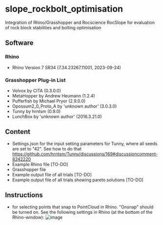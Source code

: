 # slope_rockbolt_optimisation
Integration of Rhino/Grasshopper and Rocscience RocSlope for evaluation of rock block stabilities and bolting optimisation

## Software
### Rhino
- Rhino Version 7 SR34 (7.34.23267.11001, 2023-09-24)


### Grasshopper Plug-in List
- Volvox                         by CITA (0.3.0.0)
- MetaHopper                     by Andrew Heumann (1.2.4)
- Pufferfish                     by Michael Pryor (2.9.0.0)
- Opossum2_0_Proto_A             by 'unknown author' (3.0.3.0)
- Tunny                          by hrntsm (0.9.0)
- LunchBox                       by 'unknown author' (2016.3.21.0)

## Content
- Settings.json for the input setting parameters for Tunny, where all seeds are set to "42". See how to do that https://github.com/hrntsm/Tunny/discussions/169#discussioncomment-8242220
- Example Rhino file [TO-DO]
- Grasshopper file
- Example output file of all trials [TO-DO]
- Example output file of all trials showing pareto solutions [TO-DO]

## Instructions
- for selecting points that snap to PointCloud in Rhino. "Onsnap" should be turned on. See the following settings in Rhino (at the bottom of the Rhino-window):
![image](https://github.com/norwegian-geotechnical-institute/slope_rockbolt_optimisation/assets/74724769/bd528fdc-39b2-40a5-8694-d9a3464a53c4)
